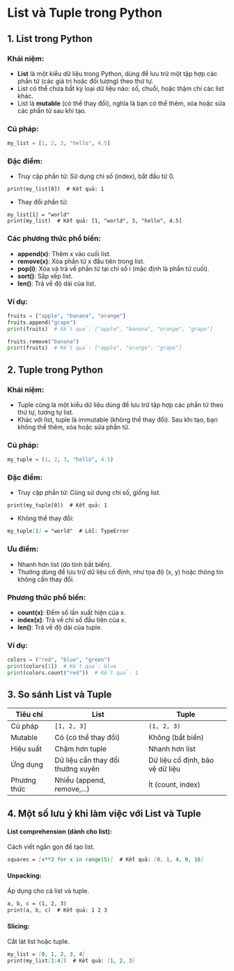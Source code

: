 # List và Tuple trong Python

## 1. List trong Python

### Khái niệm:
- **List** là một kiểu dữ liệu trong Python, dùng để lưu trữ một tập hợp các phần tử (các giá trị hoặc đối tượng) theo thứ tự.
- List có thể chứa bất kỳ loại dữ liệu nào: số, chuỗi, hoặc thậm chí các list khác.
- List là **mutable** (có thể thay đổi), nghĩa là bạn có thể thêm, xóa hoặc sửa các phần tử sau khi tạo.

### Cú pháp:
```python
my_list = [1, 2, 3, "hello", 4.5]
```

### Đặc điểm:
 - Truy cập phần tử: Sử dụng chỉ số (index), bắt đầu từ 0.
```
print(my_list[0])  # Kết quả: 1
```
 - Thay đổi phần tử:
```
my_list[1] = "world"
print(my_list)  # Kết quả: [1, "world", 3, "hello", 4.5]
```
### Các phương thức phổ biến:
 - **append(x)**: Thêm x vào cuối list.
 - **remove(x)**: Xóa phần tử x đầu tiên trong list.
 - **pop(i)**: Xóa và trả về phần tử tại chỉ số i (mặc định là phần tử cuối).
 - **sort()**: Sắp xếp list.
 - **len()**: Trả về độ dài của list.

### Ví dụ:
```python
fruits = ["apple", "banana", "orange"]
fruits.append("grape")
print(fruits)  # Kết quả: ["apple", "banana", "orange", "grape"]

fruits.remove("banana")
print(fruits)  # Kết quả: ["apple", "orange", "grape"]
```
## 2. Tuple trong Python
### Khái niệm:
 - Tuple cũng là một kiểu dữ liệu dùng để lưu trữ tập hợp các phần tử theo thứ tự, tương tự list.
 - Khác với list, tuple là immutable (không thể thay đổi). Sau khi tạo, bạn không thể thêm, xóa hoặc sửa phần tử.

### Cú pháp:
```python
my_tuple = (1, 2, 3, "hello", 4.5)
```
### Đặc điểm:
 - Truy cập phần tử: Cũng sử dụng chỉ số, giống list.
```
print(my_tuple[0])  # Kết quả: 1
```
- Không thể thay đổi:
```markdown
my_tuple[1] = "world"  # Lỗi: TypeError
```
### Ưu điểm:
 - Nhanh hơn list (do tính bất biến).
 - Thường dùng để lưu trữ dữ liệu cố định, như tọa độ (x, y) hoặc thông tin không cần thay đổi.

### Phương thức phổ biến:
 - **count(x)**: Đếm số lần xuất hiện của x.
 - **index(x)**: Trả về chỉ số đầu tiên của x.
 - **len()**: Trả về độ dài của tuple.

### Ví dụ:
```python
colors = ("red", "blue", "green")
print(colors[1])  # Kết quả: blue
print(colors.count("red"))  # Kết quả: 1
```
## 3. So sánh List và Tuple
| Tiêu chí      | List                | Tuple                       |
|---------------|---------------------|-----------------------------|
| Cú pháp       | `[1, 2, 3]`         | `(1, 2, 3)`                 |
| Mutable       | Có (có thể thay đổi) | Không (bất biến)            |
| Hiệu suất     | Chậm hơn tuple      | Nhanh hơn list              |
| Ứng dụng      | Dữ liệu cần thay đổi thường xuyên | Dữ liệu cố định, bảo vệ dữ liệu |
| Phương thức   | Nhiều (append, remove,...) | Ít (count, index)           |

## 4. Một số lưu ý khi làm việc với List và Tuple
#### List comprehension (dành cho list):
Cách viết ngắn gọn để tạo list.
```markdown
squares = [x**2 for x in range(5)]  # Kết quả: [0, 1, 4, 9, 16]
```
#### Unpacking:
Áp dụng cho cả list và tuple.
```markdown
a, b, c = (1, 2, 3)
print(a, b, c)  # Kết quả: 1 2 3
```
#### Slicing:
Cắt lát list hoặc tuple.
```markdown
my_list = [0, 1, 2, 3, 4]
print(my_list[1:4])  # Kết quả: [1, 2, 3]
```

